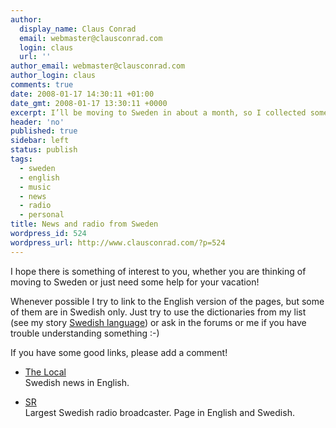 ```yaml
---
author:
  display_name: Claus Conrad
  email: webmaster@clausconrad.com
  login: claus
  url: ''
author_email: webmaster@clausconrad.com
author_login: claus
comments: true
date: 2008-01-17 14:30:11 +01:00
date_gmt: 2008-01-17 13:30:11 +0000
excerpt: I’ll be moving to Sweden in about a month, so I collected some links about Swedish radio.
header: 'no'
published: true
sidebar: left
status: publish
tags:
  - sweden
  - english
  - music
  - news
  - radio
  - personal
title: News and radio from Sweden
wordpress_id: 524
wordpress_url: http://www.clausconrad.com/?p=524
---
```

I hope there is something of interest to you, whether you are thinking of moving to Sweden or just need some help for your vacation!

Whenever possible I try to link to the English version of the pages, but some of them are in Swedish only. Just try to use the dictionaries from my list (see my story [Swedish language](../swedish-language/)) or ask in the forums or me if you have trouble understanding something :-)

If you have some good links, please add a comment!

*   [The Local](https://www.thelocal.se/)  
    Swedish news in English.

*   [SR](https://sverigesradio.se/)  
    Largest Swedish radio broadcaster. Page in English and Swedish.
